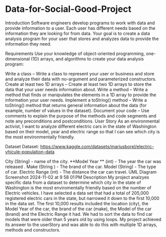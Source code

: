 # Data-for-Social-Good-Project
Introduction
Software engineers develop programs to work with data and provide information to a user. Each user has different needs based on the information they are looking for from data. Your goal is to create a data analysis program for your user that stores and analyzes data to provide the information they need.

Requirements
Use your knowledge of object-oriented programming, one-dimensional (1D) arrays, and algorithms to create your data analysis program:

Write a class – Write a class to represent your user or business and store and analyze their data with no-argument and parameterized constructors.
Create at least two 1D arrays – Create at least two 1D arrays to store the data that your user needs information about.
Write a method – Write a method that finds or manipulates the elements in a 1D array to provide the information your user needs.
Implement a toString() method – Write a toString() method that returns general information about the data (for example, number of values in the dataset).
Document your code – Use comments to explain the purpose of the methods and code segments and note any preconditions and postconditions.
User Story
As an environmental activist, I want to analyze different electric cars in the state of Washington based on their model, year and electric range so that I can see which city is the most environmentally friendly.

Dataset
Dataset: https://www.kaggle.com/datasets/mariusborel/electric-vhicule-population-data

City (String) - name of the city.
**Model Year ** (int) - The year the car was released .
Make (String ) - The brand of the car.
Model (String) - The type of car.
Electric Range (int) - The distance the car can travel.
UML Diagram
Screenshot 2024-11-02 at 9 58 01 PM
Description
My project analzyes specific data from a dataset to determine which city in the state of Washington is the most enviromentally friendly based on the number of Electric vehicles. I have selected a data set that had a total of 205,000 registered electric cars in the state, but narrowed it down to the first 10,000 in the data set. The first 10,000 results included the location (city), the Model Year of the car, the brand of the car (make), the Model of the car (brand) and the Electric Range it had. We had to sort the data to find car models that were older than 5 years old by using loops. My project achieved its answer to the userStory and was able to do this with multiple 1D arrays, methods and constructors.
